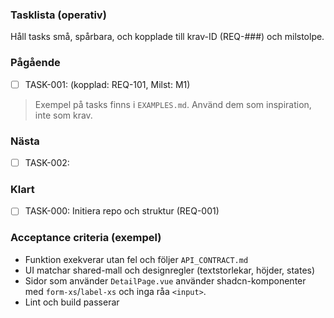 ### Tasklista (operativ)

Håll tasks små, spårbara, och kopplade till krav-ID (REQ-###) och milstolpe.

### Pågående

- [ ] TASK-001: <beskrivning> (kopplad: REQ-101, Milst: M1)

> Exempel på tasks finns i `EXAMPLES.md`. Använd dem som inspiration, inte som krav.

### Nästa

- [ ] TASK-002: <beskrivning>

### Klart

- [ ] TASK-000: Initiera repo och struktur (REQ-001)

### Acceptance criteria (exempel)

- Funktion exekverar utan fel och följer `API_CONTRACT.md`
- UI matchar shared-mall och designregler (textstorlekar, höjder, states)
- Sidor som använder `DetailPage.vue` använder shadcn-komponenter med `form-xs`/`label-xs` och inga råa `<input>`.
- Lint och build passerar

